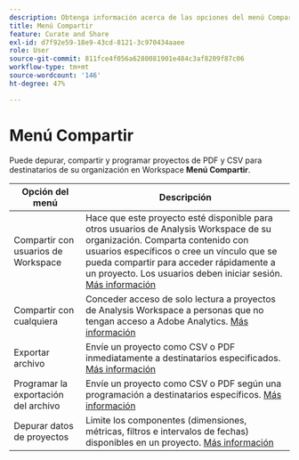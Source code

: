 ```yaml
---
description: Obtenga información acerca de las opciones del menú Compartir de Workspace.
title: Menú Compartir
feature: Curate and Share
exl-id: d7f92e59-18e9-43cd-8121-3c970434aaee
role: User
source-git-commit: 811fce4f056a6280081901e484c3af8209f87c06
workflow-type: tm+mt
source-wordcount: '146'
ht-degree: 47%

---
```


# Menú Compartir

Puede depurar, compartir y programar proyectos de PDF y CSV para destinatarios de su organización en Workspace **Menú Compartir**.

| Opción del menú | Descripción |
|---|---|
| Compartir con usuarios de Workspace | Hace que este proyecto esté disponible para otros usuarios de Analysis Workspace de su organización. Comparta contenido con usuarios específicos o cree un vínculo que se pueda compartir para acceder rápidamente a un proyecto. Los usuarios deben iniciar sesión. [Más información](/help/analysis-workspace/curate-share/share-projects.md) |
| Compartir con cualquiera | Conceder acceso de solo lectura a proyectos de Analysis Workspace a personas que no tengan acceso a Adobe Analytics. [Más información](/help/analysis-workspace/curate-share/share-projects.md) |
| Exportar archivo | Envíe un proyecto como CSV o PDF inmediatamente a destinatarios especificados. [Más información](/help/analysis-workspace/export/t-schedule-report.md) |
| Programar la exportación del archivo | Envíe un proyecto como CSV o PDF según una programación a destinatarios específicos. [Más información](/help/analysis-workspace/export/t-schedule-report.md) |
| Depurar datos de proyectos | Limite los componentes (dimensiones, métricas, filtros e intervalos de fechas) disponibles en un proyecto. [Más información](/help/analysis-workspace/curate-share/curate.md) |
